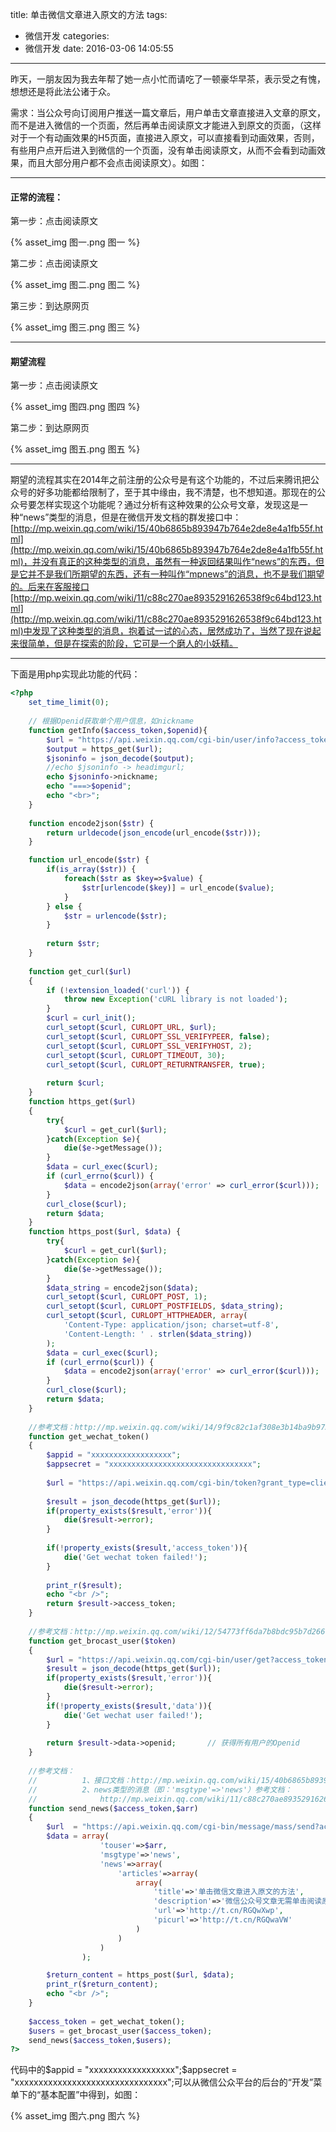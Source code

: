 title: 单击微信文章进入原文的方法
tags:
  - 微信开发
categories:
  - 微信开发
date: 2016-03-06 14:05:55
---
昨天，一朋友因为我去年帮了她一点小忙而请吃了一顿豪华早茶，表示受之有愧，想想还是将此法公诸于众。

需求：当公众号向订阅用户推送一篇文章后，用户单击文章直接进入文章的原文，而不是进入微信的一个页面，然后再单击阅读原文才能进入到原文的页面，（这样对于一个有动画效果的H5页面，直接进入原文，可以直接看到动画效果，否则，有些用户点开后进入到微信的一个页面，没有单击阅读原文，从而不会看到动画效果，而且大部分用户都不会点击阅读原文）。如图：

---
#### 正常的流程：
第一步：点击阅读原文

{% asset_img 图一.png 图一 %} 

<!--more-->

第二步：点击阅读原文

{% asset_img 图二.png 图二 %}  

第三步：到达原网页

{% asset_img 图三.png 图三 %}
  
---
#### 期望流程

第一步：点击阅读原文

{% asset_img 图四.png 图四 %}  

第二步：到达原网页

{% asset_img 图五.png 图五 %}  

---

期望的流程其实在2014年之前注册的公众号是有这个功能的，不过后来腾讯把公众号的好多功能都给限制了，至于其中缘由，我不清楚，也不想知道。那现在的公众号要怎样实现这个功能呢？通过分析有这种效果的公众号文章，发现这是一种“news”类型的消息，但是在微信开发文档的群发接口中：[http://mp.weixin.qq.com/wiki/15/40b6865b893947b764e2de8e4a1fb55f.html](http://mp.weixin.qq.com/wiki/15/40b6865b893947b764e2de8e4a1fb55f.html)，并没有真正的这种类型的消息，虽然有一种返回结果叫作“news”的东西，但是它并不是我们所期望的东西，还有一种叫作“mpnews”的消息，也不是我们期望的。后来在客服接口[http://mp.weixin.qq.com/wiki/11/c88c270ae8935291626538f9c64bd123.html](http://mp.weixin.qq.com/wiki/11/c88c270ae8935291626538f9c64bd123.html)中发现了这种类型的消息，抱着试一试的心态，居然成功了，当然了现在说起来很简单，但是在探索的阶段，它可是一个磨人的小妖精。

---

下面是用php实现此功能的代码：

```php
<?php	
	set_time_limit(0);
	
	// 根据Openid获取单个用户信息，如nickname
	function getInfo($access_token,$openid){
		$url = "https://api.weixin.qq.com/cgi-bin/user/info?access_token=$access_token&openid=$openid";
		$output = https_get($url);
		$jsoninfo = json_decode($output);
		//echo $jsoninfo -> headimgurl;
		echo $jsoninfo->nickname;
		echo "===>$openid";
		echo "<br>";			
	}	
	
	function encode2json($str) {
		return urldecode(json_encode(url_encode($str)));	
	}

	function url_encode($str) {
		if(is_array($str)) {
			foreach($str as $key=>$value) {
				$str[urlencode($key)] = url_encode($value);
			}
		} else {
			$str = urlencode($str);
		}
		
		return $str;
	}
	
	function get_curl($url)
	{
		if (!extension_loaded('curl')) {
            throw new Exception('cURL library is not loaded');
        }
		$curl = curl_init();       
		curl_setopt($curl, CURLOPT_URL, $url);       
		curl_setopt($curl, CURLOPT_SSL_VERIFYPEER, false);
		curl_setopt($curl, CURLOPT_SSL_VERIFYHOST, 2);
		curl_setopt($curl, CURLOPT_TIMEOUT, 30); 
		curl_setopt($curl, CURLOPT_RETURNTRANSFER, true); 
		
		return $curl;
	}
	function https_get($url)
	{       
		try{
			$curl = get_curl($url);
		}catch(Exception $e){
			die($e->getMessage());
		}
		$data = curl_exec($curl);       
		if (curl_errno($curl)) {
			$data = encode2json(array('error' => curl_error($curl)));
		}       
		curl_close($curl);       
		return $data;
	}
	function https_post($url, $data) {
		try{
			$curl = get_curl($url);
		}catch(Exception $e){
			die($e->getMessage());
		}
		$data_string = encode2json($data);
		curl_setopt($curl, CURLOPT_POST, 1);
		curl_setopt($curl, CURLOPT_POSTFIELDS, $data_string);
		curl_setopt($curl, CURLOPT_HTTPHEADER, array(
			'Content-Type: application/json; charset=utf-8',
			'Content-Length: ' . strlen($data_string))
		);
		$data = curl_exec($curl);       
		if (curl_errno($curl)) {
			$data = encode2json(array('error' => curl_error($curl)));
		}       
		curl_close($curl);       
		return $data;
	}
	
	//参考文档：http://mp.weixin.qq.com/wiki/14/9f9c82c1af308e3b14ba9b973f99a8ba.html
	function get_wechat_token()
	{
		$appid = "xxxxxxxxxxxxxxxxxx";
		$appsecret = "xxxxxxxxxxxxxxxxxxxxxxxxxxxxxxxx";
		
		$url = "https://api.weixin.qq.com/cgi-bin/token?grant_type=client_credential&appid=$appid&secret=$appsecret";
		
		$result = json_decode(https_get($url));
		if(property_exists($result,'error')){
			die($result->error);
		}
		
		if(!property_exists($result,'access_token')){
			die('Get wechat token failed!');
		}
		
		print_r($result);
		echo "<br />";
		return $result->access_token;
	}
	
	//参考文档：http://mp.weixin.qq.com/wiki/12/54773ff6da7b8bdc95b7d2667d84b1d4.html
	function get_brocast_user($token)
	{
		$url = "https://api.weixin.qq.com/cgi-bin/user/get?access_token=$token&next_openid=";
		$result = json_decode(https_get($url));
		if(property_exists($result,'error')){
			die($result->error);
		}
		if(!property_exists($result,'data')){
			die('Get wechat user failed!');
		}
			 
		return $result->data->openid;		// 获得所有用户的Openid
	}
	
	//参考文档：
	//			1、接口文档：http://mp.weixin.qq.com/wiki/15/40b6865b893947b764e2de8e4a1fb55f.html
	//          2、news类型的消息（即：'msgtype'=>'news'）参考文档：	
	//				http://mp.weixin.qq.com/wiki/11/c88c270ae8935291626538f9c64bd123.html
	function send_news($access_token,$arr)
	{
		$url  = "https://api.weixin.qq.com/cgi-bin/message/mass/send?access_token=$access_token";
		$data = array(
					'touser'=>$arr,
					'msgtype'=>'news',
					'news'=>array(
						'articles'=>array(
							array(
								'title'=>'单击微信文章进入原文的方法',
								'description'=>'微信公众号文章无需单击阅读原文直接进入到原文的方法',
								'url'=>'http://t.cn/RGQwXwp',
								'picurl'=>'http://t.cn/RGQwaVW'
							)
						)
					)
				); 

		$return_content = https_post($url, $data);
		print_r($return_content);
		echo "<br />";
	}
	
	$access_token = get_wechat_token();
	$users = get_brocast_user($access_token);
	send_news($access_token,$users);
?>

```

代码中的$appid = "xxxxxxxxxxxxxxxxxx";$appsecret = "xxxxxxxxxxxxxxxxxxxxxxxxxxxxxxxx";可以从微信公众平台的后台的“开发”菜单下的“基本配置”中得到，如图：

{% asset_img 图六.png 图六 %}  

